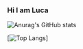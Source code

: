 ### Hi I am Luca
![Anurag's GitHub stats](https://github-readme-stats.vercel.app/api?username=LucaXiang&show_icons=true&theme=onedark&hide=contribs,prs)

[![Top Langs](https://github-readme-stats.vercel.app/api/top-langs/?username=anuraghazra&theme=onedark)]

